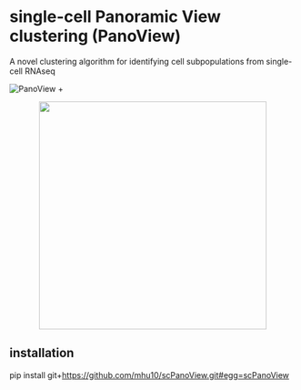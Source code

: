 # single-cell Panoramic View clustering (PanoView) #
A novel clustering algorithm for identifying cell subpopulations from single-cell RNAseq


![PanoView](https://github.com/mhu10/scPanoView/blob/master/PanoView.jpg)
                                        + 
<p align="center">
  <img width="400" height="400" src="https://github.com/mhu10/scPanoView/blob/master/OLMC.gif">
</p>

## installation ##

pip install git+https://github.com/mhu10/scPanoView.git#egg=scPanoView
